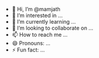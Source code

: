 - 👋 Hi, I’m @mamjath
- 👀 I’m interested in ...
- 🌱 I’m currently learning ...
- 💞️ I’m looking to collaborate on ...
- 📫 How to reach me ...
- 😄 Pronouns: ...
- ⚡ Fun fact: ...

<!---
mamjath/mamjath is a ✨ special ✨ repository because its `README.md` (this file) appears on your GitHub profile.
You can click the Preview link to take a look at your changes.
--->
